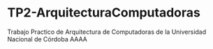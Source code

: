 # TP2-ArquitecturaComputadoras
Trabajo Practico de Arquitectura de Computadoras de la Universidad Nacional de Córdoba
AAAA
